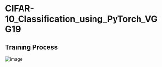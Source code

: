 # CIFAR-10_Classification_using_PyTorch_VGG19
## Training Process
![image](https://github.com/sw-shuwei/CIFAR-10_Classification_using_PyTorch_VGG19/assets/127728688/d6a9e037-d578-49d7-819d-38d605dd7d0d)
